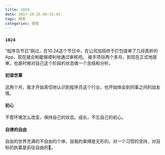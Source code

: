 ```yaml
---
title: 1024
date: 2017-10-25 00:31:43
tags: 随笔
categories: 随笔
---
```


### `1024`
“程序员节日”刚过，在10.24这个节日中，在公司加班终于打包提审了几经周折的App，现在就企盼能够顺利地通过审核吧。
接手项目两个多月，到现在正式地提审，也是时候对自己这个阶段的状态做一个总结和分析。
<!--more-->
#### 初谙世事
这两个月，我才开始真切地认识到程序员这个行业，也开始体会到同事之间的战友情。

#### 初心
不管环境怎么改变，保持自己的状态。成长，不忘自己的初心。

#### 自律的自由
自由的世界充满的不自由的个体，自我的束缚是无形的。对一个习惯的坚持，对目标的执着是前往自由的🔑。

